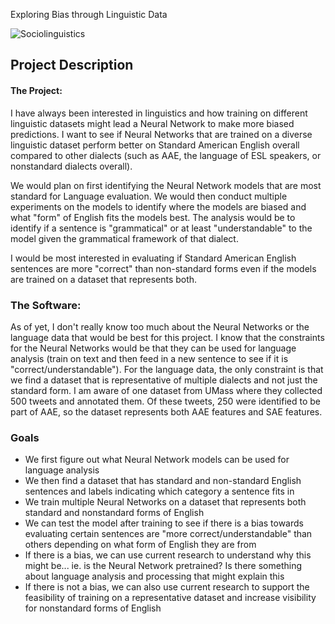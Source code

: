 Exploring Bias through Linguistic Data

![Sociolinguistics](http://all-about-linguistics.group.shef.ac.uk/wp-content/uploads/2016/03/Sociolinguistic-brain.png)

## Project Description
#### The Project:
I have always been interested in linguistics and how training on different linguistic datasets might lead a Neural Network to make more biased predictions. I want to see if Neural Networks that are trained on a diverse linguistic dataset perform better on Standard American English overall compared to other dialects (such as AAE, the language of ESL speakers, or nonstandard dialects overall). 

We would plan on first identifying the Neural Network models that are most standard for Language evaluation. We would then conduct multiple experiments on the models to identify where the models are biased and what "form" of English fits the models best. The analysis would be to identify if a sentence is "grammatical" or at least "understandable" to the model given the grammatical framework of that dialect. 

I would be most interested in evaluating if Standard American English sentences are more "correct" than non-standard forms even if the models are trained on a dataset that represents both. 

### The Software:

As of yet, I don't really know too much about the Neural Networks or the language data that would be best for this project. I know that the constraints for the Neural Networks would be that they can be used for language analysis (train on text and then feed in a new sentence to see if it is "correct/understandable"). For the language data, the only constraint is that we find a dataset that is representative of multiple dialects and not just the standard form. I am aware of one dataset from UMass where they collected 500 tweets and annotated them. Of these tweets, 250 were identified to be part of AAE, so the dataset represents both AAE features and SAE features.

### Goals
* We first figure out what Neural Network models can be used for language analysis
* We then find a dataset that has standard and non-standard English sentences and labels indicating which category a sentence fits in
* We train multiple Neural Networks on a dataset that represents both standard and nonstandard forms of English
* We can test the model after training to see if there is a bias towards evaluating certain sentences are "more correct/understandable" than others depending on what form of English they are from
* If there is a bias, we can use current research to understand why this might be... ie. is the Neural Network pretrained? Is there something about language analysis and processing that might explain this
* If there is not a bias, we can also use current research to support the feasibility of training on a representative dataset and increase visibility for nonstandard forms of English

